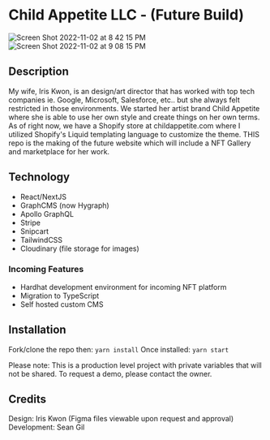 # Child Appetite LLC - (Future Build) 

![Screen Shot 2022-11-02 at 8 42 15 PM](https://user-images.githubusercontent.com/77409500/199645758-86d9818a-3577-4179-aa11-20237f83f1d8.png)
![Screen Shot 2022-11-02 at 9 08 15 PM](https://user-images.githubusercontent.com/77409500/199645831-e69f1272-7c7f-458d-9b91-e0f2d1d728e2.png)



## Description

My wife, Iris Kwon, is an design/art director that has worked with top tech companies ie. Google, Microsoft, Salesforce, etc.. but she always felt restricted in those environments. We started her artist brand Child Appetite where she is able to use her own style and create things on her own terms. As of right now, we have a Shopify store at childappetite.com where I utilized Shopify's Liquid templating language to customize the theme. THIS repo is the making of the future website which will include a NFT Gallery and marketplace for her work.

## Technology
- React/NextJS
- GraphCMS (now Hygraph)
- Apollo GraphQL
- Stripe
- Snipcart
- TailwindCSS
- Cloudinary (file storage for images)

### Incoming Features
- Hardhat development environment for incoming NFT platform
- Migration to TypeScript
- Self hosted custom CMS

## Installation

Fork/clone the repo then:
`yarn install`
Once installed:
`yarn start`

Please note: This is a production level project with private variables that will not be shared. To request a demo, please contact the owner.

## Credits

Design: Iris Kwon (Figma files viewable upon request and approval)
Development: Sean Gil
